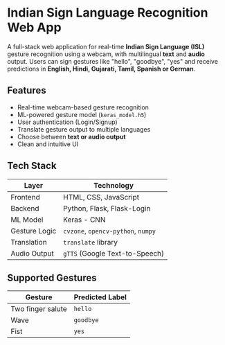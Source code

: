 # Indian Sign Language Recognition Web App

A full-stack web application for real-time **Indian Sign Language (ISL)** gesture recognition using a webcam, with multilingual **text** and **audio** output. Users can sign gestures like "hello", "goodbye", "yes" and receive predictions in **English, Hindi, Gujarati, Tamil, Spanish or German**.

## Features

- Real-time webcam-based gesture recognition
- ML-powered gesture model (`keras_model.h5`)
- User authentication (Login/Signup)
- Translate gesture output to multiple languages
- Choose between **text or audio output**
- Clean and intuitive UI 

## Tech Stack

| Layer         | Technology                                |
|---------------|-------------------------------------------|
| Frontend      | HTML, CSS, JavaScript                     |
| Backend       | Python, Flask, Flask-Login                |
| ML Model      | Keras - CNN                               |
| Gesture Logic | `cvzone`, `opencv-python`, `numpy`        |
| Translation   | `translate` library                       |
| Audio Output  | `gTTS` (Google Text-to-Speech)            |

## Supported Gestures

| Gesture            | Predicted Label |
|--------------------|-----------------|
| Two finger salute  | `hello`         |
| Wave               | `goodbye`       |
| Fist               | `yes`           |




